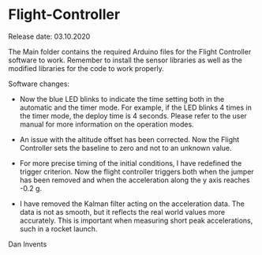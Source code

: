 # Flight-Controller

Release date: 03.10.2020

The Main folder contains the required Arduino files for the Flight Controller software to work.
Remember to install the sensor libraries as well as the modified libraries for the code to work properly.

Software changes:

* Now the blue LED blinks to indicate the time setting both in the automatic and the timer mode. For example, if
	the LED blinks 4 times in the timer mode, the deploy time is 4 seconds. Please refer to the user manual for more information
	on the operation modes.
	
* An issue with the altitude offset has been corrected. Now the Flight Controller sets the baseline to zero and not to an unknown value.

* For more precise timing of the initial conditions, I have redefined the trigger criterion. Now the flight controller triggers both when
	the jumper has been removed and when the acceleration along the y axis reaches -0.2 g.
	
* I have removed the Kalman filter acting on the acceleration data. The data is not as smooth, but it reflects the real world values more accurately.
	This is important when measuring short peak accelerations, such in a rocket launch.
	
Dan Invents
